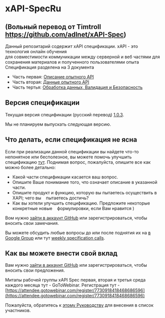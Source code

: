 # xAPI-SpecRu
## (Вольный перевод от Timtroll https://github.com/adlnet/xAPI-Spec)

Данный репозитарий содержит xAPI спецификации. xAPI - это технология онлайн обучения  
для совместимости коммуникации между серверной и веб частями для сохранения материалов 
и полученного пользователями опыта Спецификация разделена на 3 документа

*   Часть первая:   [Описание опытного API](./xAPI-About.md#partone)
*   Часть вторая:   [Данные опытного API](./xAPI-Data.md#parttwo)
*   Часть тертья:   [Обработка данных, Валидация и Безопасность](./xAPI-Communication.md#partthree)

## Версия спецификации

Текущая версия спецификации (русский перевод)
[1.0.3](https://github.com/adlnet/xAPI-SpecRu/).

Мы не планируем выпускать следующая версию.

## Что делать, если спецификация не ясна

Если при реализации данной спецификации вы найдете что-то непонятное или
бесполезное, вы можете помочь улучшить спецификацию [тут](https://github.com/adlnet/xAPI-Spec/issues).
Поднимая вопрос, пожалуйста, опишите все как можно более детально:

* Какой части спецификации касается ваш вопрос.
* Опишите Ваше понимание того, что означает описание в указанной части.
* Опишите продукт и функцию, которую вы пытаетесь осуществить в XAPI; чего вы
   пытаетесь достичь?
* Как вы хотели улучшить спецификацию. Предложите некоторые конкретные новые
   формулировки, если Вам нравится )

Вом нужно [зайти в аккаунт GitHub](https://github.com/signup/free) или зарегистрироваться, 
чтобы вносить свои замечания.

Вы можете обсудить любые вопросы до или после поднятия их на
[в Google Group](https://groups.google.com/a/adlnet.gov/forum/#!forum/xapi-spec)
или тут
[weekly specification calls](https://attendee.gotowebinar.com/register/7730918418468686596).

## Как вы можете внести свой вклад

Вам нужно [зайти в аккаунт GitHub](https://github.com/signup/free) или зарегистрироваться, 
чтобы вносить свои предложения.

Митапы рабочей группы xAPI Spec
первая, вторая и третья среда каждого месяца тут - GoToWebinar. Регистрация тут - [https://attendee.gotowebinar.com/register/7730918418468686596](https://attendee.gotowebinar.com/register/7730918418468686596)

Пожалуйста, обратитесь к [этому Руководству](CONTRIBUTING.md) для внесения в список участников.

